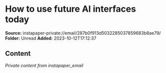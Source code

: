 # How to use future AI interfaces today

**Source:** instapaper-private://email/287b0f913d5032285037859683b8ae79/
**Folder:** Unread
**Added:** 2023-10-12T17:12:37




## Content
*Private content from instapaper_email*
